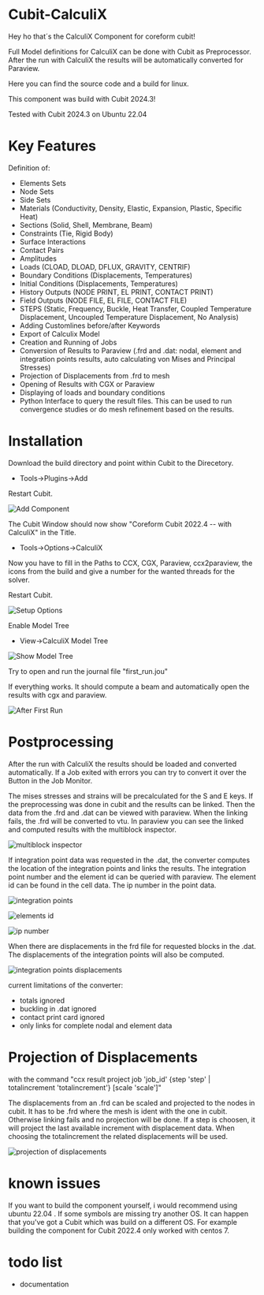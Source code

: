 # Cubit-CalculiX
Hey ho that´s the CalculiX Component for coreform cubit!

Full Model definitions for CalculiX can be done with Cubit as Preprocessor.
After the run with CalculiX the results will be automatically converted for Paraview.

Here you can find the source code and a build for linux.
 
This component was build with Cubit 2024.3! 

Tested with Cubit 2024.3 on Ubuntu 22.04

# Key Features
Definition of:
- Elements Sets
- Node Sets
- Side Sets
- Materials (Conductivity, Density, Elastic, Expansion, Plastic, Specific Heat)
- Sections (Solid, Shell, Membrane, Beam)
- Constraints (Tie, Rigid Body)
- Surface Interactions
- Contact Pairs
- Amplitudes
- Loads (CLOAD, DLOAD, DFLUX, GRAVITY, CENTRIF)
- Boundary Conditions (Displacements, Temperatures)
- Initial Conditions (Displacements, Temperatures)
- History Outputs (NODE PRINT, EL PRINT, CONTACT PRINT)
- Field Outputs (NODE FILE, EL FILE, CONTACT FILE)
- STEPS (Static, Frequency, Buckle, Heat Transfer, Coupled Temperature Displacement, Uncoupled Temperature Displacement, No Analysis)
- Adding Customlines before/after Keywords
- Export of Calculix Model
- Creation and Running of Jobs
- Conversion of Results to Paraview (.frd and .dat: nodal, element and integration points results, auto calculating von Mises and Principal Stresses)
- Projection of Displacements from .frd to mesh
- Opening of Results with CGX or Paraview
- Displaying of loads and boundary conditions
- Python Interface to query the result files. This can be used to run convergence studies or do mesh refinement based on the results. 

# Installation

Download the build directory and point within Cubit to the Direcetory.

- Tools->Plugins->Add

Restart Cubit.

![Add Component](/doc/Setup_00.png?raw=true "Add Component")

The Cubit Window should now show "Coreform Cubit 2022.4 -- with CalculiX" in the Title.

- Tools->Options->CalculiX

Now you have to fill in the Paths to CCX, CGX, Paraview, ccx2paraview, the icons from the build and give a number for the wanted threads for the solver.

Restart Cubit.

![Setup Options](/doc/Setup_01.png?raw=true "Setup Options")

Enable Model Tree

- View->CalculiX Model Tree

![Show Model Tree](/doc/Setup_02.png?raw=true "Show Model Tree")

Try to open and run the journal file "first_run.jou"

If everything works. It should compute a beam and automatically open the results with cgx and paraview.

![After First Run](/doc/Setup_03.png?raw=true "After First Run")

# Postprocessing

After the run with CalculiX the results should be loaded and converted automatically. If a Job exited with errors you can try to convert it over the Button in the Job Monitor.

The mises stresses and strains will be precalculated for the S and E keys.
If the preprocessing was done in cubit and the results can be linked. Then the data from the .frd and .dat can be viewed with paraview. When the linking fails, the .frd will be converted to vtu.
In paraview you can see the linked and computed results with the multiblock inspector.

![multiblock inspector](/doc/postprocessing_01.png?raw=true "multiblock inspector")

If integration point data was requested in the .dat, the converter computes the location of the integration points and links the results. The integration point number and the element id can be queried with paraview. The element id can be found in the cell data. The ip number in the point data.

![integration points](/doc/postprocessing_02.png?raw=true "integration points")

![elements id](/doc/postprocessing_03.png?raw=true "element id")

![ip number](/doc/postprocessing_04.png?raw=true "ip number")

When there are displacements in the frd file for requested blocks in the .dat. The displacements of the integration points will also be computed.


![integration points displacements](/doc/postprocessing_05.png?raw=true "integration points displacements")

current limitations of the converter:
- totals ignored
- buckling in .dat ignored
- contact print card ignored
- only links for complete nodal and element data

# Projection of Displacements

with the command "ccx result project job 'job_id' {step 'step' | totalincrement 'totalincrement'} [scale 'scale']"

The displacements from an .frd can be scaled and projected to the nodes in cubit. It has to be .frd where the mesh is ident with the one in cubit.
Otherwise linking fails and no projection will be done. If a step is choosen, it will project the last available increment with displacement data.
When choosing the totalincrement the related displacements will be used.

![projection of displacements](/doc/projection_01.png?raw=true "projection of displacements")

# known issues
If you want to build the component yourself, i would recommend using ubuntu 22.04 . If some symbols are missing try another OS.
It can happen that you've got a Cubit which was build on a different OS. For example building the component for Cubit 2022.4 only worked with centos 7.

# todo list
- documentation
